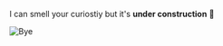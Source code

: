 I can smell your curiostiy but it's **under construction** 🚧

![Bye](https://media0.giphy.com/media/v1.Y2lkPTc5MGI3NjExN3VtcnZ4MjEyOTFka2RmOTMzYmpjOWM5bDZlNXRwcG5xbXZtN216aSZlcD12MV9pbnRlcm5hbF9naWZfYnlfaWQmY3Q9Zw/kiBhxDFahweefnePXf/giphy.gif)
